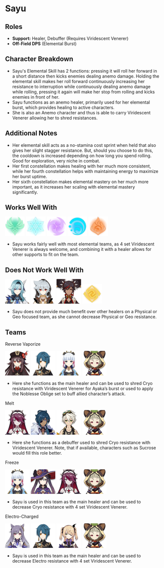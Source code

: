 # Sayu

## Roles

* **Support:** Healer, Debuffer \(Requires Viridescent Venerer\)
* **Off-Field DPS** \(Elemental Burst\)

## Character Breakdown

* Sayu's Elemental Skill has 2 functions: pressing it will roll her forward in a short distance then kicks enemies dealing anemo damage. Holding the elemental skill makes her roll forward continuously increasing her resistance to interruption while continuously dealing anemo damage while rolling, pressing it again will make her stop from rolling and kicks enemies in front of her. 
* Sayu functions as an anemo healer, primarily used for her elemental burst, which provides healing to active characters.
* She is also an Anemo character and thus is able to carry Viridescent Venerer allowing her to shred resistances.

## Additional Notes

* Her elemental skill acts as a no-stamina cost sprint when held that also gives her slight stagger resistance. But, should you choose to do this, the cooldown is increased depending on how long you spend rolling. Good for exploration, very niche in combat.
* Her first constellation makes healing with her much more consistent, while her fourth constellation helps with maintaining energy to maximize her burst uptime.
* Her sixth constellation makes elemental mastery on her much more important, as it increases her scaling with elemental mastery significantly.

## Works Well With

![](../../.gitbook/assets/element_anemo.webp) ![](../../.gitbook/assets/element_cryo.webp) ![](../../.gitbook/assets/element_electro.webp) ![](../../.gitbook/assets/element_hydro.webp) ![](../../.gitbook/assets/element_pyro.webp) 

* Sayu works fairly well with most elemental teams, as 4 set Viridescent Venerer is always welcome, and combining it with a healer allows for other supports to fit on the team.

## Does Not Work Well With

![](../../.gitbook/assets/ui_avataricon_eula.png) ![](../../.gitbook/assets/ui_avataricon_razor.png) ![](../../.gitbook/assets/ui_avataricon_xinyan.png) ![](../../.gitbook/assets/element_geo.webp) 

* Sayu does not provide much benefit over other healers on a Physical or Geo focused team, as she cannot decrease Physical or Geo resistance.

## Teams

Reverse Vaporize

![](../../.gitbook/assets/ui_avataricon_hutao.png) ![](../../.gitbook/assets/ui_avataricon_xingqiu.png) ![](../../.gitbook/assets/ui_avataricon_ayaka.png) ![](../../.gitbook/assets/ui_avataricon_sayu.png) 

* Here she functions as the main healer and can be used to shred Cryo resistance with Viridescent Venerer for Ayaka’s burst or used to apply the Noblesse Oblige set to buff allied character’s attack. 

Melt

![](../../.gitbook/assets/ui_avataricon_rosaria.png) ![](../../.gitbook/assets/ui_avataricon_kaeya.png) ![](../../.gitbook/assets/ui_avataricon_bennett.png) ![](../../.gitbook/assets/ui_avataricon_sayu.png) 

* Here she functions as a debuffer used to shred Cryo resistance with Viridescent Venerer. Note, that if available, characters such as Sucrose would fill this role better. 

Freeze

![](../../.gitbook/assets/ui_avataricon_ayaka.png) ![](../../.gitbook/assets/ui_avataricon_mona.png) ![](../../.gitbook/assets/ui_avataricon_rosaria.png) ![](../../.gitbook/assets/ui_avataricon_sayu.png) 

* Sayu is used in this team as the main healer and can be used to decrease Cryo resistance with 4 set Viridescent Venerer.

Electro-Charged

![](../../.gitbook/assets/ui_avataricon_keqing.png) ![](../../.gitbook/assets/ui_avataricon_xingqiu.png) ![](../../.gitbook/assets/ui_avataricon_fischl.png) ![](../../.gitbook/assets/ui_avataricon_sayu.png) 

* Sayu is used in this team as the main healer and can be used to decrease Electro resistance with 4 set Viridescent Venerer.

